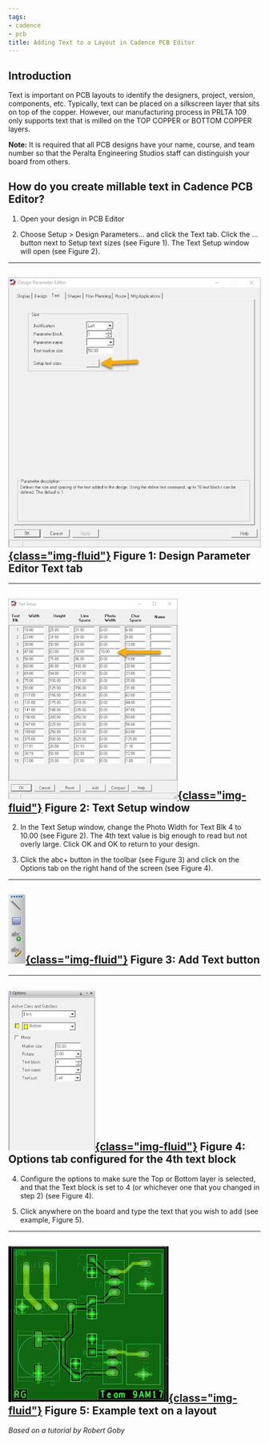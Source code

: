 ```yaml
---
tags:
- cadence
- pcb
title: Adding Text to a Layout in Cadence PCB Editor
---
```


## Introduction

Text is important on PCB layouts to identify the designers, project, version, components, etc. Typically, text can be placed on a silkscreen layer that sits on top of the copper. However, our manufacturing process in PRLTA 109 only supports text that is milled on the TOP COPPER or BOTTOM COPPER layers.

**Note:** It is required that all PCB designs have your name, course, and team number so that the Peralta Engineering Studios staff can distinguish your board from others.

## How do you create millable text in Cadence PCB Editor?

1.  Open your design in PCB Editor

2.  Choose Setup > Design Parameters... and click the Text tab. Click the ... button next to Setup text sizes (see Figure 1). The Text Setup window will open (see Figure 2).

  ------------------------------------------------------------------------------
   [![](figures/figure_097.png){class="img-fluid"}](larger/image0000.png)
                    Figure 1: Design Parameter Editor Text tab
  ------------------------------------------------------------------------------

  ------------------------------------------------------------------------------
   [![](figures/figure_098.png){class="img-fluid"}](larger/image0001.png)
                           Figure 2: Text Setup window
  ------------------------------------------------------------------------------

2.  In the Text Setup window, change the Photo Width for Text Blk 4 to 10.00 (see Figure 2). The 4th text value is big enough to read but not overly large. Click OK and OK to return to your design.

3.  Click the abc+ button in the toolbar (see Figure 3) and click on the Options tab on the right hand of the screen (see Figure 4).

  ----------------------------------------------------
   [![](figures/figure_099.png){class="img-fluid"}](larger/image0002.png)
               Figure 3: Add Text button
  ----------------------------------------------------

  ------------------------------------------------------------------------------
   [![](figures/figure_100.png){class="img-fluid"}](larger/image0003.png)
             Figure 4: Options tab configured for the 4th text block
  ------------------------------------------------------------------------------

4.  Configure the options to make sure the Top or Bottom layer is selected, and that the Text block is set to 4 (or whichever one that you changed in step 2) (see Figure 4).

5.  Click anywhere on the board and type the text that you wish to add (see example, Figure 5).

  ------------------------------------------------------------------------------
   [![](figures/figure_101.png){class="img-fluid"}](larger/image0004.png)
                        Figure 5: Example text on a layout
  ------------------------------------------------------------------------------

*Based on a tutorial by Robert Goby*
